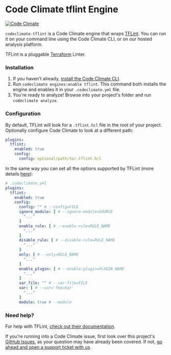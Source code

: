 # Code Climate tflint Engine

[![Code Climate](https://codeclimate.com/github/ST-Apps/codeclimate-tflint/badges/gpa.svg)](https://codeclimate.com/github/ST-Apps/codeclimate-tflint)

`codeclimate-tflint` is a Code Climate engine that wraps [TFLint](https://github.com/terraform-linters/tflint). You can run it on your command line using the Code Climate CLI, or on our hosted analysis platform.

TFLint is a pluggable [Terraform](https://www.terraform.io/) Linter.

### Installation

1. If you haven't already, [install the Code Climate CLI](https://github.com/codeclimate/codeclimate).
2. Run `codeclimate engines:enable tflint`. This command both installs the engine and enables it in your `.codeclimate.yml` file.
3. You're ready to analyze! Browse into your project's folder and run `codeclimate analyze`.

### Configuration

By default, TFLint will look for a `.tflint.hcl` file in the root of
your project. Optionally configure Code Climate to look at a different path:

```yml
plugins:
  tflint:
    enabled: true
    config:
      config: optional/path/to/.tflint.hcl
```

In the same way you can set all the options supported by TFLint (more details [here](https://github.com/terraform-linters/tflint#usage)):

```yml
# .codeclimate.yml
plugins:
  tflint:
    enabled: true
    config:
      config: "" # --config=FILE
      ignore_module: [ # --ignore-module=SOURCE
        "..."
      ]
      enable_rule: [ # --enable-rule=RULE_NAME
        "..."
      ]
      disable_rule: [ # --disable-rule=RULE_NAME
        "..."
      ]
      only: [ # --only=RULE_NAME
        "..."
      ]
      enable_plugin: [ # --enable-plugin=PLUGIN_NAME
        "..."
      ]
      var_file: "" # --var-file=FILE
      var: [ # --var='foo=bar'
        "..."
      ]
      module: true # --module 
```

### Need help?

For help with TFLint, [check out their documentation](https://github.com/terraform-linters/tflint).

If you're running into a Code Climate issue, first look over this project's [GitHub Issues](https://github.com/ST-Apps/codeclimate-tflint/issues), as your question may have already been covered. If not, [go ahead and open a support ticket with us](https://codeclimate.com/help).